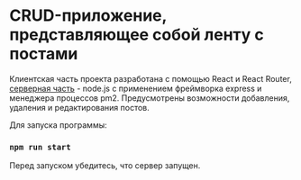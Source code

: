 # CRUD-приложение, представляющее собой ленту с постами

Клиентская часть проекта разработана с помощью React и React Router, [серверная часть](https://github.com/AlexRax277/react-ninthLesson-serv) - node.js с применением фреймворка express и менеджера процессов pm2. Предусмотрены возможности добавления, удаления и редактирования постов.

Для запуска программы:
### `npm run start`

Перед запуском убедитесь, что сервер запущен.

